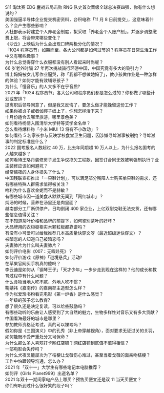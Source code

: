 S11 淘汰赛 EDG 鏖战五局击败 RNG 队史首次晋级全球总决赛四强，你有什么想说的？  
美国强逼半导体企业提交机密资料，台积电称「11 月 8 日前提交」，这意味着什么？会产生哪些影响？  
人社部表示将建立个人养老金制度，拟采取「养老金个人账户制」，并逐步调整缴费上限，将会带来哪些变化？  
《沙丘》上映后为什么会出现口碑两极分化的情况？  
「1024 程序员节」如期而至，各大公司都是如何过节的？程序员在日常生活工作中又有哪些趣事？  
为什么总觉得穿什么衣服都没有别人看起来时尚呢？  
66 岁老外时隔 27 年再次挑战骑行环游中国，中国究竟有多大的吸引力？  
博士妈妈被女儿写作业逼哭，称「我都不想做她妈了」，教小孩做作业是一种怎样的体验？如何才能有效辅导孩子？  
为什么「懂音乐」的人大多不在乎音质?  
2021 年「1024 程序员节」各大公司和程序员们都是怎么过的？你都做了哪些计划或安排？  
提离职后领导同意了，但是我又反悔了，要怎么做才能挽留这份工作？  
如果你被贞子或者伽椰子缠上了，你想怎样活下来？  
十月份适合去哪里旅游，哪里景色美？  
如何看待杨倩入围清华大学特等奖学金名单？  
怎么看待爆料称「小米 MIUI 13 将有不小改动」？  
如何看待 5 名家长参与反映学校食堂卫生问题，因涉嫌寻衅滋事被刑拘？寻衅滋事的判定标准是什么？  
2022 国考报名人数超过 40 万，比去年同期超 10 万人以上，为什么报名国考的人越来越多？  
如何看待王珞丹装修房子发生争议拖欠工程款，因签订合同无效被判强制执行？业主装修应该如何避坑？  
经常熬夜的人身体损失了什么？  
中国残联宣布推出「一只鞋计划」，可以满足部分残障人士购买单只鞋的需求，还有哪些特殊人群需求值得被关注？  
哈利为什么喜欢金妮而不是赫敏？  
有哪些城市因一道美食从默默无闻到「网红城市」？  
炖汤的时候，营养在汤里还是肉里面？  
越南部分工厂断供停产，日均倒闭 400 家企业，上亿双耐克鞋无法交货，还有哪些信息值得关注？  
在不知道茶叶价格和品牌的前提下，如何鉴别茶叶的好坏？  
大品牌用的衣柜橱柜实木颗粒板都靠谱吗？  
有没有小可爱可以给我推荐几本高质量快穿文呀（最近超级迷快穿文）？  
被暗恋的人知道自己被暗恋吗？  
夫妻肺片为什么叫夫妻肺片？  
如何评价电影《007：无暇赴死》？  
如何评价游戏《原神》「谜境悬兵」活动?  
在苹果官网买手机真的傻吗？  
李云迪是如何从「钢琴王子」「天才少年」一步步走到现在这样的？他的成长和教育过程中有什么问题？  
什么食物当地人吃不腻，外地人吃不惯？  
鞠婧祎《嘉南传》的嘉南郡主造型怎么样？  
作为张爱玲书粉看完电影《第一炉香》是什么感觉？  
一年级的孩子怎么教育?  
想了很久还是决定复读，可以给些鼓励吗？  
有哪些动听的乐曲让人感受到了大自然的魅力，生物多样性对音乐又有多大贡献？  
中国看海最好的城市是哪里？  
参加教师资格证考试，真的可以裸考吗？  
假如你是《三国演义》中的孔秀（非上帝穿越视角），面对要求无证过关的关羽，如何能既不受严重处分又可保命？  
为什么那么多人喜欢打卡网红店铺？网红店铺到底值不值得相信？  
一部电影会失传吗？  
为什么犬夜叉能屡次为了桔梗让戈薇伤心难过，甚至当着戈薇的面亲吻桔梗？  
工作中怕跟领导沟通，怎么办？  
2021 年「双十一」大学生有哪些笔记本电脑推荐？  
如何评《Girls Planet999》出道名单？  
2021 年双十一期间家电产品上哪买？预售买便宜还是双 11 当天买便宜？  
你们有听到过什么很好笑的段子吗？  
